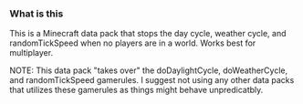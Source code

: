 ### What is this
This is a Minecraft data pack that stops the day cycle, weather cycle, and randomTickSpeed when no players are in a world. Works best for multiplayer.

NOTE: This data pack "takes over" the doDaylightCycle, doWeatherCycle, and randomTickSpeed gamerules. I suggest not using any other data packs that utilizes these gamerules as things might behave unpredicatbly.
